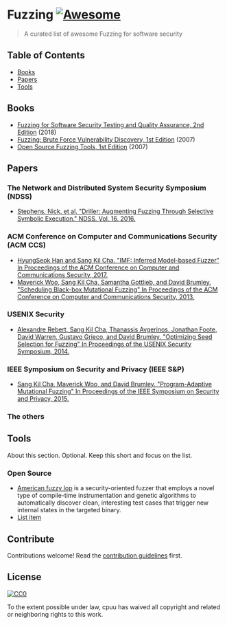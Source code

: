 # Fuzzing [![Awesome](https://awesome.re/badge.svg)](https://awesome.re)

> A curated list of awesome Fuzzing for software security


## Table of Contents

- [Books](#books)
- [Papers](#papers)
- [Tools](#tools)


## Books
- [Fuzzing for Software Security Testing and Quality Assurance, 2nd Edition](https://www.amazon.com/Fuzzing-Software-Security-Testing-Assurance/dp/1608078507/) (2018)
- [Fuzzing: Brute Force Vulnerability Discovery, 1st Edition](https://www.amazon.com/Fuzzing-Brute-Force-Vulnerability-Discovery/dp/0321446119/) (2007)
- [Open Source Fuzzing Tools, 1st Edition](https://www.amazon.com/Open-Source-Fuzzing-Tools-Rathaus/dp/1597491950/) (2007)


## Papers
### The Network and Distributed System Security Symposium (NDSS)
- [Stephens, Nick, et al. "Driller: Augmenting Fuzzing Through Selective Symbolic Execution." NDSS. Vol. 16. 2016.](https://cancer.shtech.org/wiki/uploads/2016---NDSS---driller-augmenting-fuzzing-through-selective-symbolic-execution.pdf)
### ACM Conference on Computer and Communications Security (ACM CCS)
- [HyungSeok Han and Sang Kil Cha. "IMF: Inferred Model-based Fuzzer" In Proceedings of the ACM Conference on Computer and Communications Security, 2017.](http://daramg.gift/paper/han-ccs2017.pdf)
- [Maverick Woo, Sang Kil Cha, Samantha Gottlieb, and David Brumley. "Scheduling Black-box Mutational Fuzzing" In Proceedings of the ACM Conference on Computer and Communications Security, 2013.](https://softsec.kaist.ac.kr/~sangkilc/papers/woo-ccs13.pdf)
### USENIX Security
- [Alexandre Rebert, Sang Kil Cha, Thanassis Avgerinos, Jonathan Foote, David Warren, Gustavo Grieco, and David Brumley. "Optimizing Seed Selection for Fuzzing" In Proceedings of the USENIX Security Symposium, 2014.](https://softsec.kaist.ac.kr/~sangkilc/papers/rebert-usenixsec14.pdf)
### IEEE Symposium on Security and Privacy (IEEE S&P)
- [Sang Kil Cha, Maverick Woo, and David Brumley. "Program-Adaptive Mutational Fuzzing" In Proceedings of the IEEE Symposium on Security and Privacy, 2015.](https://softsec.kaist.ac.kr/~sangkilc/papers/cha-oakland15.pdf)
### The others

## Tools
About this section. Optional. Keep this short and focus on the list.
### Open Source
- [American fuzzy lop](http://lcamtuf.coredump.cx/afl/) is a security-oriented fuzzer that employs a novel type of compile-time instrumentation and genetic algorithms to automatically discover clean, interesting test cases that trigger new internal states in the targeted binary. 
- [List item](http://example.com)


## Contribute

Contributions welcome! Read the [contribution guidelines](contributing.md) first.


## License

[![CC0](http://mirrors.creativecommons.org/presskit/buttons/88x31/svg/cc-zero.svg)](http://creativecommons.org/publicdomain/zero/1.0)

To the extent possible under law, cpuu has waived all copyright and
related or neighboring rights to this work.
